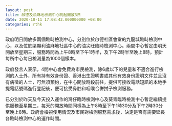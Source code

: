 ```yaml
---
layout: post
title: 啟德及油麻地檢測中心明起開放3日
date: 2020-10-11 17:08:42.000000000 +08:00
categories: rthk
---
```


政府明日開放多兩個臨時檢測中心，分別位於啟德社區會堂的九龍城臨時檢測中心，以及位於梁顯利油麻地社區中心的油尖旺臨時檢測中心。兩間中心暫定由明天開放至星期三，服務時間為上午8時至下午1時半，及下午2時半至晚上8時，預計每所中心每日檢測量為1000個樣本。

政府發言人表示，4間中心會免費為市民檢測，除6歲以下的兒童和不適合進行檢測的人士外，所有持有效身份證、香港出生證明書或其他有效身份證明文件並且沒有病徵的人士，可無須預約，在中心開放時段前往，提供可接收電話短訊的本地手提電話號碼進行登記後，便可接受鼻腔和咽喉合併拭子檢測服務。

已分別於昨天及今天投入運作的灣仔臨時檢測中心及葵青臨時檢測中心暫定繼續提供服務至星期三，每天的開放時間同樣為上午8時至下午1時30分及下午2時30分至晚上8時。政府會檢視使用情況及市民對檢測服務需求後，決定是否有需要延長各臨時檢測中心的運作時間。
